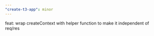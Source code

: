 ```yaml
---
"create-t3-app": minor
---
```


feat: wrap createContext with helper function to make it independent of req/res

